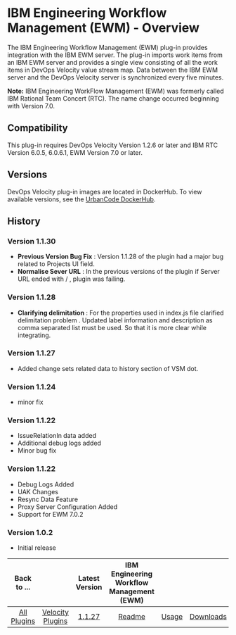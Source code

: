 
# IBM Engineering Workflow Management (EWM) - Overview

The IBM Engineering Workflow Management (EWM) plug-in provides integration with the IBM EWM server. The plug-in imports work items from an IBM EWM server and provides a single view consisting of all the work items in DevOps Velocity value stream map. Data between the IBM EWM server and the DevOps Velocity server is synchronized every five minutes.

**Note:** IBM Engineering WorkFlow Management (EWM) was formerly called IBM Rational Team Concert (RTC). The name change occurred beginning with Version 7.0.

## Compatibility

This plug-in requires DevOps Velocity Version 1.2.6 or later and IBM RTC Version 6.0.5, 6.0.6.1, EWM Version 7.0 or later.

## Versions

DevOps Velocity plug-in images are located in DockerHub. To view available versions, see the [UrbanCode DockerHub](https://hub.docker.com/r/urbancode/ucv-ext-ewm/tags).

## History

### Version 1.1.30

* **Previous Version Bug Fix** : Version 1.1.28 of the plugin had a major bug related to Projects UI field.
* **Normalise Sever URL** : In the previous versions of the plugin if Server URL ended with / , plugin was failing.

### Version 1.1.28

* **Clarifying delimitation** : For the properties used in index.js file clarified delimitation problem . Updated label information and description as comma separated list must be used. So that it is more clear while integrating.

### Version 1.1.27

* Added change sets related data to history section of VSM dot.

### Version 1.1.24

* minor fix

### Version 1.1.22

* IssueRelationIn data added
* Additional debug logs added
* Minor bug fix

### Version 1.1.22

* Debug Logs Added
* UAK Changes
* Resync Data Feature
* Proxy Server Configuration Added
* Support for EWM 7.0.2

### Version 1.0.2

* Initial release


|Back to ...||Latest Version|IBM Engineering Workflow Management (EWM) |||
| :---: | :---: | :---: | :---: | :---: | :---: |
|[All Plugins](../../index.md)|[Velocity Plugins](../README.md)|[1.1.27](https://github.com/UrbanCode/IBM-UCV-PLUGINS/raw/main/files/ucv-ext-ewm/ucv-ext-ewm:1.1.27.tar)|[Readme](README.md)|[Usage](usage.md)|[Downloads](downloads.md)|

